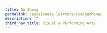 ```yaml
---
title: Gu Zheng
permalink: /passionate-learners/cca/guzheng/
description: ""
third_nav_title: Visual & Performing Arts
---
```

